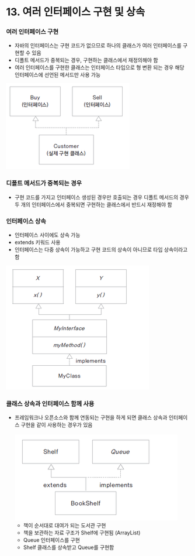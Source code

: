 # 13. 여러 인터페이스 구현 및 상속

### 여러 인터페이스 구현
* 자바의 인터페이스는 구현 코드가 없으므로 하나의 클래스가 여러 인터페이스를 구현할 수 있음
* 디폴트 메서드가 중복되는 경우, 구현하는 클래스에서 재정의해야 함
* 여러 인터페이스를 구현한 클래스는 인터페이스 타입으로 형 변환 되는 경우 해당 인터페이스에 선언된 메서드만 사용 가능

![img_14.png](image/img_14.png)

### 디폴트 메서드가 중복되는 경우
* 구현 코드를 가지고 인터페이스 생성된 경우만 호출되는 경우 디폴트 메서드의 경우 두 개의 인터페이스에서 중복되면 구현하는 클래스에서 반드시 재정해야 함

### 인터페이스 상속
* 인터페이스 사이에도 상속 가능
* extends 키워드 사용
* 인터페이스는 다중 상속이 가능하고 구현 코드의 상속이 아니므로 타입 상속이라고 함

![img_15.png](image/img_15.png)

### 클래스 상속과 인터페이스 함께 사용
* 프레임워크나 오픈소스와 함께 연동되는 구현을 하게 되면 클래스 상속과 인터페이스 구현을 같이 사용하는 경우가 있음
<br/><br/>
  ![img_16.png](image/img_16.png)
  * 책이 순서대로 대여가 되는 도서관 구현
  * 책을 보관하는 자료 구조가 Shelf에 구현됨 (ArrayList)
  * Queue 인터페이스를 구현
  * Shelf 클래스를 상속받고 Queue를 구현함
